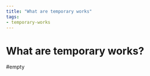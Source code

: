 ```yaml
---
title: "What are temporary works"
tags: 
- temporary-works
---
```

# What are temporary works?

#empty









